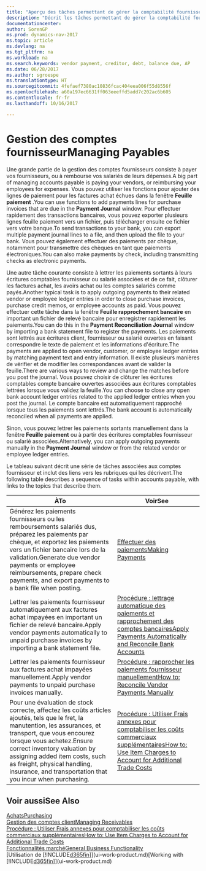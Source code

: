 ```yaml
---
title: "Aperçu des tâches permettant de gérer la comptabilité fournisseur"
description: "Décrit les tâches permettant de gérer la comptabilité fournisseur, par exemple, le paiement des créditeurs ou le lettrage de paiements sortants dans la comptabilité pour clôturer des factures ou des avoirs."
documentationcenter: 
author: SorenGP
ms.prod: dynamics-nav-2017
ms.topic: article
ms.devlang: na
ms.tgt_pltfrm: na
ms.workload: na
ms.search.keywords: vendor payment, creditor, debt, balance due, AP
ms.date: 06/28/2017
ms.author: sgroespe
ms.translationtype: HT
ms.sourcegitcommit: 4fefaef7380ac10836fcac404eea006f55d8556f
ms.openlocfilehash: a60a197ec6631ff063eeeffd5add7c202ac6b605
ms.contentlocale: fr-fr
ms.lasthandoff: 10/16/2017

---
```

# <a name="managing-payables"></a><span data-ttu-id="c5292-103">Gestion des comptes fournisseur</span><span class="sxs-lookup"><span data-stu-id="c5292-103">Managing Payables</span></span>
<span data-ttu-id="c5292-104">Une grande partie de la gestion des comptes fournisseurs consiste à payer vos fournisseurs, ou à rembourse vos salariés de leurs dépenses.</span><span class="sxs-lookup"><span data-stu-id="c5292-104">A big part of managing accounts payable is paying your vendors, or reimbursing your employees for expenses.</span></span> <span data-ttu-id="c5292-105">Vous pouvez utiliser les fonctions pour ajouter des lignes de paiement pour les factures achat échues dans la fenêtre **Feuille paiement** .</span><span class="sxs-lookup"><span data-stu-id="c5292-105">You can use functions to add payments lines for purchase invoices that are due in the **Payment Journal** window.</span></span> <span data-ttu-id="c5292-106">Pour effectuer rapidement des transactions bancaires, vous pouvez exporter plusieurs lignes feuille paiement vers un fichier, puis télécharger ensuite ce fichier vers votre banque.</span><span class="sxs-lookup"><span data-stu-id="c5292-106">To send transactions to your bank, you can export multiple payment journal lines to a file, and then upload the file to your bank.</span></span> <span data-ttu-id="c5292-107">Vous pouvez également effectuer des paiements par chèque, notamment pour transmettre des chèques en tant que paiements électroniques.</span><span class="sxs-lookup"><span data-stu-id="c5292-107">You can also make payments by check, including transmitting checks as electronic payments.</span></span>

<span data-ttu-id="c5292-108">Une autre tâche courante consiste à lettrer les paiements sortants à leurs écritures comptables fournisseur ou salarié associées et de ce fait, clôturer les factures achat, les avoirs achat ou les comptes salariés comme payés.</span><span class="sxs-lookup"><span data-stu-id="c5292-108">Another typical task is to apply outgoing payments to their related vendor or employee ledger entries in order to close purchase invoices, purchase credit memos, or employee accounts as paid.</span></span> <span data-ttu-id="c5292-109">Vous pouvez effectuer cette tâche dans la fenêtre **Feuille rapprochement bancaire** en important un fichier de relevé bancaire pour enregistrer rapidement les paiements.</span><span class="sxs-lookup"><span data-stu-id="c5292-109">You can do this in the **Payment Reconciliation Journal** window by importing a bank statement file to register the payments.</span></span> <span data-ttu-id="c5292-110">Les paiements sont lettrés aux écritures client, fournisseur ou salarié ouvertes en faisant correspondre le texte de paiement et les informations d'écriture.</span><span class="sxs-lookup"><span data-stu-id="c5292-110">The payments are applied to open vendor, customer, or employee ledger entries by matching payment text and entry information.</span></span> <span data-ttu-id="c5292-111">Il existe plusieurs manières de vérifier et de modifier les correspondances avant de valider la feuille.</span><span class="sxs-lookup"><span data-stu-id="c5292-111">There are various ways to review and change the matches before you post the journal.</span></span> <span data-ttu-id="c5292-112">Vous pouvez choisir de clôturer les écritures comptables compte bancaire ouvertes associées aux écritures comptables lettrées lorsque vous validez la feuille.</span><span class="sxs-lookup"><span data-stu-id="c5292-112">You can choose to close any open bank account ledger entries related to the applied ledger entries when you post the journal.</span></span> <span data-ttu-id="c5292-113">Le compte bancaire est automatiquement rapproché lorsque tous les paiements sont lettrés.</span><span class="sxs-lookup"><span data-stu-id="c5292-113">The bank account is automatically reconciled when all payments are applied.</span></span>

<span data-ttu-id="c5292-114">Sinon, vous pouvez lettrer les paiements sortants manuellement dans la fenêtre **Feuille paiement** ou à partir des écritures comptables fournisseur ou salarié associées.</span><span class="sxs-lookup"><span data-stu-id="c5292-114">Alternatively, you can apply outgoing payments manually in the **Payment Journal** window or from the related vendor or employee ledger entries.</span></span>

<span data-ttu-id="c5292-115">Le tableau suivant décrit une série de tâches associées aux comptes fournisseur et inclut des liens vers les rubriques qui les décrivent.</span><span class="sxs-lookup"><span data-stu-id="c5292-115">The following table describes a sequence of tasks within accounts payable, with links to the topics that describe them.</span></span>

| <span data-ttu-id="c5292-116">À</span><span class="sxs-lookup"><span data-stu-id="c5292-116">To</span></span> | <span data-ttu-id="c5292-117">Voir</span><span class="sxs-lookup"><span data-stu-id="c5292-117">See</span></span> |
| --- | --- |
| <span data-ttu-id="c5292-118">Générez les paiements fournisseurs ou les remboursements salariés dus, préparez les paiements par chèque, et exportez les paiements vers un fichier bancaire lors de la validation.</span><span class="sxs-lookup"><span data-stu-id="c5292-118">Generate due vendor payments or employee reimbursements, prepare check payments, and export payments to a bank file when posting.</span></span> |[<span data-ttu-id="c5292-119">Effectuer des paiements</span><span class="sxs-lookup"><span data-stu-id="c5292-119">Making Payments</span></span>](payables-make-payments.md) |
| <span data-ttu-id="c5292-120">Lettrer les paiements fournisseur automatiquement aux factures achat impayées en important un fichier de relevé bancaire.</span><span class="sxs-lookup"><span data-stu-id="c5292-120">Apply vendor payments automatically to unpaid purchase invoices by importing a bank statement file.</span></span> |[<span data-ttu-id="c5292-121">Procédure : lettrage automatique des paiements et rapprochement des comptes bancaires</span><span class="sxs-lookup"><span data-stu-id="c5292-121">Apply Payments Automatically and Reconcile Bank Accounts</span></span>](receivables-apply-payments-auto-reconcile-bank-accounts.md) |
| <span data-ttu-id="c5292-122">Lettrer les paiements fournisseur aux factures achat impayées manuellement.</span><span class="sxs-lookup"><span data-stu-id="c5292-122">Apply vendor payments to unpaid purchase invoices manually.</span></span> |[<span data-ttu-id="c5292-123">Procédure : rapprocher les paiements fournisseur manuellement</span><span class="sxs-lookup"><span data-stu-id="c5292-123">How to: Reconcile Vendor Payments Manually</span></span>](payables-how-apply-purchase-transactions-manually.md) |
|<span data-ttu-id="c5292-124">Pour une évaluation de stock correcte, affectez les coûts articles ajoutés, tels que le fret, la manutention, les assurances, et transport, que vous encourez lorsque vous achetez.</span><span class="sxs-lookup"><span data-stu-id="c5292-124">Ensure correct inventory valuation by assigning added item costs, such as freight, physical handling, insurance, and transportation that you incur when purchasing.</span></span>|[<span data-ttu-id="c5292-125">Procédure : Utiliser Frais annexes pour comptabiliser les coûts commerciaux supplémentaires</span><span class="sxs-lookup"><span data-stu-id="c5292-125">How to: Use Item Charges to Account for Additional Trade Costs</span></span>](payables-how-assign-item-charges.md)|

## <a name="see-also"></a><span data-ttu-id="c5292-126">Voir aussi</span><span class="sxs-lookup"><span data-stu-id="c5292-126">See Also</span></span>
[<span data-ttu-id="c5292-127">Achats</span><span class="sxs-lookup"><span data-stu-id="c5292-127">Purchasing</span></span>](purchasing-manage-purchasing.md)  
[<span data-ttu-id="c5292-128">Gestion des comptes client</span><span class="sxs-lookup"><span data-stu-id="c5292-128">Managing Receivables</span></span>](receivables-manage-receivables.md)  
[<span data-ttu-id="c5292-129">Procédure : Utiliser Frais annexes pour comptabiliser les coûts commerciaux supplémentaires</span><span class="sxs-lookup"><span data-stu-id="c5292-129">How to: Use Item Charges to Account for Additional Trade Costs</span></span>](payables-how-assign-item-charges.md)  
[<span data-ttu-id="c5292-130">Fonctionnalités marché</span><span class="sxs-lookup"><span data-stu-id="c5292-130">General Business Functionality</span></span>](ui-across-business-areas.md)  
<span data-ttu-id="c5292-131">[Utilisation de [!INCLUDE[d365fin](includes/d365fin_md.md)]](ui-work-product.md)</span><span class="sxs-lookup"><span data-stu-id="c5292-131">[Working with [!INCLUDE[d365fin](includes/d365fin_md.md)]](ui-work-product.md)</span></span>

